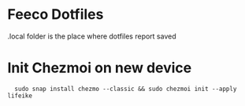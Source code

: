 # Feeco Dotfiles

.local folder is the place where dotfiles report saved



# Init Chezmoi on new device
```
  sudo snap install chezmo --classic && sudo chezmoi init --apply lifeike
```
